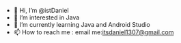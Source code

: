 - 👋 Hi, I’m @istDaniel
- 👀 I’m interested in Java
- 🌱 I’m currently learning Java and Android Studio
- 📫 How to reach me : email me:itsdaniel1307@gmail.com

<!---
istDaniel/istDaniel is a ✨ special ✨ repository because its `README.md` (this file) appears on your GitHub profile.
You can click the Preview link to take a look at your changes.
--->
